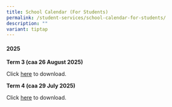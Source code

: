 ```yaml
---
title: School Calendar (For Students)
permalink: /student-services/school-calendar-for-students/
description: ""
variant: tiptap
---
```

<h4><strong>2025</strong></h4>
<p><strong>Term 3 (caa 26 August 2025)</strong>
</p>
<p>Click <a href="/files/2025/Student_Calendar_2025_Term3_caa_26_Aug_2025.pdf" rel="noopener noreferrer nofollow" target="_blank">here</a> to
download.</p>
<p><strong>Term 4 (caa 29 July 2025)</strong>
</p>
<p>Click <a href="/files/2025/Student_Calendar_2025_Term4_caa_29_July_2025.pdf" rel="noopener noreferrer nofollow" target="_blank">here</a> to
download.</p>